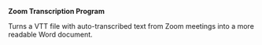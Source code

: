**Zoom Transcription Program**

Turns a VTT file with auto-transcribed text from Zoom meetings into a more readable Word document.
